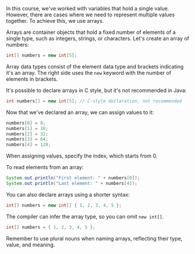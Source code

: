 In this course, we've worked with variables that hold a single value. However, there are cases where we need to 
represent multiple values together. To achieve this, we use arrays.

Arrays are container objects that hold a fixed number of elements of a single type, such as integers, strings, or 
characters. Let's create an array of numbers:

```java
int[] numbers = new int[5];
```
Array data types consist of the element data type and brackets indicating it's an array. The right side uses the `new` 
keyword with the number of elements in brackets.

It's possible to declare arrays in C style, but it's not recommended in Java:

```java
int numbers[] = new int[5]; // C-style declaration, not recommended
```

Now that we've declared an array, we can assign values to it:

```java
numbers[0] = 8;
numbers[1] = 16;
numbers[2] = 32;
numbers[3] = 64;
numbers[4] = 128;
```

When assigning values, specify the index, which starts from 0.

To read elements from an array:

```java
System.out.println("First element: " + numbers[0]);
System.out.println("Last element: " + numbers[4]);
```

You can also declare arrays using a shorter syntax:

```java
int[] numbers = new int[] { 1, 2, 3, 4, 5 };
```

The compiler can infer the array type, so you can omit `new int[]`.

```java
int[] numbers = { 1, 2, 3, 4, 5 };
```

Remember to use plural nouns when naming arrays, reflecting their type, value, and meaning.